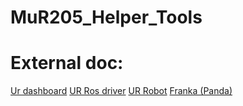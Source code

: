 # MuR205_Helper_Tools

# External doc:
[Ur dashboard](https://s3-eu-west-1.amazonaws.com/ur-support-site/15690/Dashboard_Server_CB-Series.pdf)
[UR Ros driver](https://github.com/UniversalRobots/Universal_Robots_ROS_Driver/tree/64ab483b550a1c079c70162d2d3c2eb21ecde76e)
[UR Robot](https://github.com/fmauch/universal_robot/tree/3ebf8070ad0869c264fc3df9185fe1865773b2b4)
[Franka (Panda)](https://frankaemika.github.io/docs/index.html)
